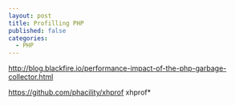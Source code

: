 ```yaml
---
layout: post
title: Profilling PHP
published: false
categories:
  - PHP
---
```

http://blog.blackfire.io/performance-impact-of-the-php-garbage-collector.html

https://github.com/phacility/xhprof
xhprof*